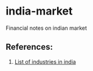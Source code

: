 # india-market
Financial notes on indian market

## References:
1. [List of industries in india](https://www.ibef.org/industry.aspx)
